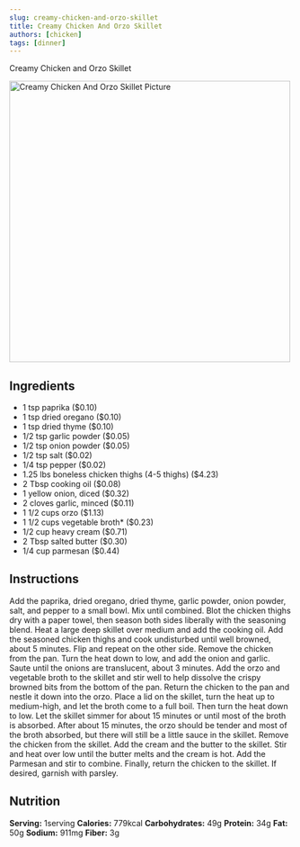 ```yaml
---
slug: creamy-chicken-and-orzo-skillet
title: Creamy Chicken And Orzo Skillet
authors: [chicken]
tags: [dinner]
---
```



Creamy Chicken and Orzo Skillet
<!-- ![Creamy Chicken and Orzo Skillet picture](/img/chicken-and-orzo-skillet.jpg) -->
<img src="/img/chicken-and-orzo-skillet.jpg" alt="Creamy Chicken And Orzo Skillet Picture" width="500" height="500" />

<!-- truncate -->

## Ingredients
- 1 tsp paprika ($0.10)
- 1 tsp dried oregano ($0.10)
- 1 tsp dried thyme ($0.10)
- 1/2 tsp garlic powder ($0.05)
- 1/2 tsp onion powder ($0.05)
- 1/2 tsp salt ($0.02)
- 1/4 tsp pepper ($0.02)
- 1.25 lbs boneless chicken thighs (4-5 thighs) ($4.23)
- 2 Tbsp cooking oil ($0.08)
- 1 yellow onion, diced ($0.32)
- 2 cloves garlic, minced ($0.11)
- 1 1/2 cups orzo ($1.13)
- 1 1/2 cups vegetable broth* ($0.23)
- 1/2 cup heavy cream ($0.71)
- 2 Tbsp salted butter ($0.30)
- 1/4 cup parmesan ($0.44)

## Instructions 
Add the paprika, dried oregano, dried thyme, garlic powder, onion powder, salt, and pepper to a small bowl. Mix until combined.
Blot the chicken thighs dry with a paper towel, then season both sides liberally with the seasoning blend.
Heat a large deep skillet over medium and add the cooking oil. Add the seasoned chicken thighs and cook undisturbed until well browned, about 5 minutes. Flip and repeat on the other side. Remove the chicken from the pan.
Turn the heat down to low, and add the onion and garlic. Saute until the onions are translucent, about 3 minutes.
Add the orzo and vegetable broth to the skillet and stir well to help dissolve the crispy browned bits from the bottom of the pan. Return the chicken to the pan and nestle it down into the orzo.
Place a lid on the skillet, turn the heat up to medium-high, and let the broth come to a full boil. Then turn the heat down to low. Let the skillet simmer for about 15 minutes or until most of the broth is absorbed.
After about 15 minutes, the orzo should be tender and most of the broth absorbed, but there will still be a little sauce in the skillet. Remove the chicken from the skillet.
Add the cream and the butter to the skillet. Stir and heat over low until the butter melts and the cream is hot.
Add the Parmesan and stir to combine.
Finally, return the chicken to the skillet. If desired, garnish with parsley.

## Nutrition
**Serving:** 1serving
**Calories:** 779kcal
**Carbohydrates:** 49g
**Protein:** 34g
**Fat:** 50g
**Sodium:** 911mg
**Fiber:** 3g
